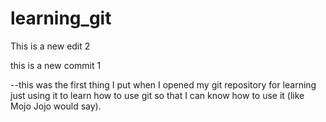 # learning_git
This is a new edit 2


this is a new commit 1



--this was the first thing I put when I opened my git repository for learning
just using it to learn how to use git so that I can know how to use it (like Mojo Jojo would say).
